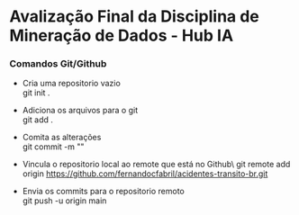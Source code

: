 # Avalização Final da Disciplina de Mineração de Dados - Hub IA

### Comandos Git/Github

* Cria uma repositorio vazio\
    git init .

* Adiciona os arquivos para o git\
    git add .

* Comita as alterações\
    git commit -m "<mensagem do commit>"

* Vincula o repositorio local ao remote que está no Github\ 
    git remote add origin https://github.com/fernandocfabril/acidentes-transito-br.git

* Envia os commits para o repositorio remoto\
    git push -u origin main

